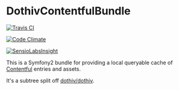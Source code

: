 # DothivContentfulBundle

[![Travis CI](https://travis-ci.org/dothiv/DothivContentfulBundle.svg?branch=master)](https://travis-ci.org/dothiv/DothivContentfulBundle)

[![Code Climate](https://codeclimate.com/github/dothiv/DothivContentfulBundle/badges/gpa.svg)](https://codeclimate.com/github/dothiv/DothivContentfulBundle)

[![SensioLabsInsight](https://insight.sensiolabs.com/projects/d3e8ebf3-1c0c-4696-9ab4-5dc9bc437885/big.png)](https://insight.sensiolabs.com/projects/d3e8ebf3-1c0c-4696-9ab4-5dc9bc437885)

This is a Symfony2 bundle for providing a local queryable cache of [Contentful](https://www.contentful.com/) entries and assets.

It's a subtree split off [dothiv/dothiv](https://github.com/dothiv/dothiv).
